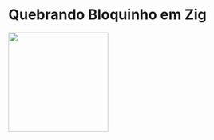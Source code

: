# Quebrando Bloquinho em Zig

<img src="https://ziglang.org/img/zig-logo-dynamic.svg" width="200px" />
